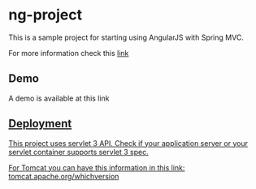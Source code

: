 # ng-project

This is a sample project for starting using AngularJS with Spring MVC.

For more information check this <a href="https://samerabdelkafi.wordpress.com/2015/01/25/angularjs">link</a>

<h2>Demo</h2>
A demo is available at this link <a target="_blank" href="http://tomcat7-samerabdelkafi.rhcloud.com/ng-project"tomcat7-samerabdelkafi.rhcloud.com/ng-project</a>

<h2>Deployment</h2>
This project uses servlet 3 API. Check if your application server or your servlet container supports servlet 3 spec. 

For Tomcat you can have this information in this link: <a href="tomcat.apache.org/whichversion" > tomcat.apache.org/whichversion </a> 
